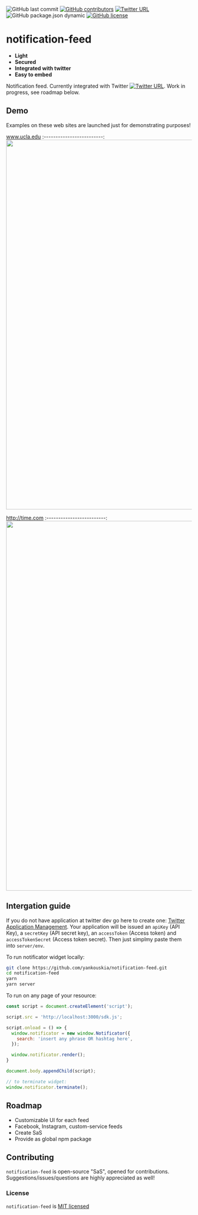 ![GitHub last commit](https://img.shields.io/github/last-commit/yankouskia/notification-feed.svg) [![GitHub contributors](https://img.shields.io/github/contributors/yankouskia/notification-feed.svg)](https://github.com/yankouskia/notification-feed/graphs/contributors) [![Twitter URL](https://img.shields.io/twitter/url/https/github.com/yankouskia/notification-feed.svg?style=social)](https://twitter.com/intent/tweet?url=https%3A%2F%2Fgithub.com%2Fyankouskia%2Fnotification-feed&text=%23JavaScript%20%23OpenSource%0A%F0%9F%93%A3%20Secured%20notification%20feed%20%F0%9F%94%90%0A) ![GitHub package.json dynamic](https://img.shields.io/github/package-json/Keys/yankouskia/notification-feed.svg) [![GitHub license](https://img.shields.io/badge/license-MIT-blue.svg)](https://github.com/yankouskia/notification-feed/blob/master/LICENSE)

# notification-feed
- __Light__
- __Secured__
- __Integrated with twitter__
- __Easy to embed__

Notification feed. Currently integrated with Twitter [![Twitter URL](https://img.shields.io/twitter/url/https/twitter.com/yankouskia.svg?style=social&label=Follow%20%40yankouskia)](https://twitter.com/yankouskia). Work in progress, see roadmap below.

## Demo

Examples on these web sites are launched just for demonstrating purposes!

www.ucla.edu
:-------------------------:
<img src="./resources/ucla.gif" data-canonical-src="./resources/ucla.gif" width="1000" />

http://time.com
:-------------------------:
<img src="./resources/time.gif" data-canonical-src="./resources/time.gif" width="1000" />


## Intergation guide

If you do not have application at twitter dev go here to create one:
[Twitter Application Management](https://apps.twitter.com/). Your application
will be issued an `apiKey` (API Key), a `secretKey` (API secret key), an `accessToken` (Access token) and `accessTokenSecret` (Access token secret). Then just simplmy paste them into `server/env`.

To run notificator widget locally:

```sh
git clone https://github.com/yankouskia/notification-feed.git
cd notification-feed
yarn
yarn server
```

To run on any page of your resource:

```js
const script = document.createElement('script');

script.src = 'http://localhost:3000/sdk.js';

script.onload = () => {
  window.notificator = new window.Notificator({
    search: 'insert any phrase OR hashtag here',
  });

  window.notificator.render();
}

document.body.appendChild(script);

// to terminate widget:
window.notificator.terminate();
```

## Roadmap

- Customizable UI for each feed
- Facebook, Instagram, custom-service feeds
- Create SaS
- Provide as global npm package


## Contributing

`notification-feed` is open-source "SaS", opened for contributions.
Suggestions/issues/questions are highly appreciated as well!


### License

`notification-feed` is [MIT licensed](https://github.com/yankouskia/notification-feed/blob/master/LICENSE)

